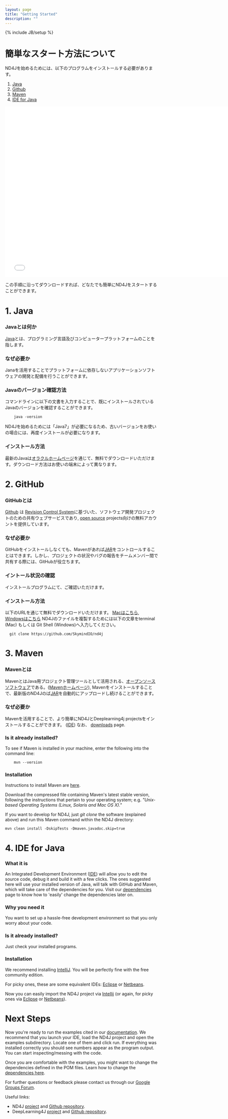 ```yaml
---
layout: page
title: "Getting Started"
description: ""
---
```

{% include JB/setup %}

# 簡単なスタート方法について

ND4Jを始めるためには、以下のプログラムをインストールする必要があります。

1. [Java](https://github.com/globalcaos/nd4j/blob/gh-pages/getstarted.md#1-java)
2. [Github](https://github.com/globalcaos/nd4j/blob/gh-pages/getstarted.md#2-github)
3. [Maven](https://github.com/globalcaos/nd4j/blob/gh-pages/getstarted.md#3-maven)
4. [IDE for Java](https://github.com/globalcaos/nd4j/blob/gh-pages/getstarted.md#4-ide-for-java)

<iframe width="750" height="560" src="//www.youtube.com/embed/D0TrW9ht2Qo" frameborder="0" allowfullscreen></iframe>

この手順に沿ってダウンロードすれば、どなたでも簡単にND4Jをスタートすることができます。

# 1. Java

### Javaとは何か
 [Java](http://ja.wikipedia.org/wiki/Java)とは、プログラミング言語及びコンピュータープラットフォームのことを指します。

### なぜ必要か
 Janaを活用することでプラットフォームに依存しないアプリケーションソフトウェアの開発と配備を行うことができます。

### Javaのバージョン確認方法
 コマンドラインに以下の文書を入力することで、既にインストールされているJavaのバージョンを確認することができます。

		java -version

 ND4Jを始めるためには「Java7」が必要になるため、古いバージョンをお使いの場合には、再度インストールが必要になります。

### インストール方法
 最新のJavaは[オラクルホームページ](https://java.com/ja/download/)を通じて、無料でダウンロードいただけます。ダウンロード方法はお使いの端末によって異なります。

# 2. GitHub

### GitHubとは
 [Github](http://en.wikipedia.org/wiki/GitHub) は [Revision Control System](http://ja.wikipedia.org/wiki/Revision_Control_System)に基づいた、ソフトウェア開発プロジェクトのための共有ウェブサービスであり, [open source](http://ja.wikipedia.org/wiki/オープンソース) projects向けの無料アカウントを提供しています。

### なぜ必要か
 GitHubをインストールしなくても、Mavenがあれば[JAR](http://ja.wikipedia.org/wiki/JAR_%28%E3%83%95%E3%82%A1%E3%82%A4%E3%83%AB%E3%83%95%E3%82%A9%E3%83%BC%E3%83%9E%E3%83%83%E3%83%88%29)をコントロールすることはできます。しかし、プロジェクトの状況やバグの報告をチームメンバー間で共有する際には、GitHubが役立ちます。

### イントール状況の確認
 インストールプログラムにて、ご確認いただけます。

### インストール方法
 以下のURLを通じて無料でダウンロードいただけます。
[Macはこちら](https://mac.github.com/), [Windowsはこちら](https://windows.github.com/)
ND4Jのファイルを複製するためには以下の文章をterminal (Mac) もしくは Git Shell (Windows)へ入力してください。

      git clone https://github.com/SkymindIO/nd4j

# 3. Maven

### Mavenとは
 MavenとはJava用プロジェクト管理ツールとして活用される、[オープンソースソフトウェア](http://ja.wikipedia.org/wiki/%E3%82%AA%E3%83%BC%E3%83%97%E3%83%B3%E3%82%BD%E3%83%BC%E3%82%B9%E3%82%BD%E3%83%95%E3%83%88%E3%82%A6%E3%82%A7%E3%82%A2)である。([Mavenホームページ](http://maven.apache.org/what-is-maven.html)), Mavenをインストールすることで、最新版のND4Jのば[JAR](http://ja.wikipedia.org/wiki/JAR_%28%E3%83%95%E3%82%A1%E3%82%A4%E3%83%AB%E3%83%95%E3%82%A9%E3%83%BC%E3%83%9E%E3%83%83%E3%83%88%29)を自動的にアップロードし続けることができます。

### なぜ必要か
 Mavenを活用することで、より簡単にND4JとDeeplearning4j projectsをインストールすることができます。	([IDE](https://github.com/globalcaos/nd4j/blob/gh-pages/getstarted.md#4-ide-for-java)) なお、 [downloads](http://nd4j.org/downloads.html) page.

### Is it already installed?
To see if Maven is installed in your machine, enter the following into the command line:

		mvn --version

### Installation
Instructions to install Maven are [here](https://maven.apache.org/download.cgi). 

Download the compressed file containing Maven's latest stable version, following the instructions that pertain to your operating system; e.g. *"Unix-based Operating Systems (Linux, Solaris and Mac OS X)."* 

If you want to develop for ND4J, just *git clone* the software (explained above) and run this Maven command within the ND4J directory:

    mvn clean install -DskipTests -Dmaven.javadoc.skip=true


# 4. IDE for Java

### What it is
An Integrated Development Environment ([IDE](http://encyclopedia.thefreedictionary.com/integrated+development+environment)) will allow you to edit the source code, debug it and build it with a few clicks. The ones suggested here will use your installed version of Java, will talk with GitHub and Maven, which will take care of the dependencies for you. Visit our [dependencies](http://nd4j.org/dependencies.html) page to know how to 'easily' change the dependencies later on.

### Why you need it
You want to set up a hassle-free development environment so that you only worry about your code.

### Is it already installed?
Just check your installed programs.

### Installation
We recommend installing [IntelliJ](https://www.jetbrains.com/idea/download/). You will be perfectly fine with the free community edition.

For picky ones, these are some equivalent IDEs: [Eclipse](http://books.sonatype.com/m2eclipse-book/reference/creating-sect-importing-projects.html) or [Netbeans](http://wiki.netbeans.org/MavenBestPractices).

Now you can easily import the ND4J project via [Intellij](http://stackoverflow.com/questions/1051640/correct-way-to-add-lib-jar-to-an-intellij-idea-project) (or again, for picky ones via [Eclipse](http://stackoverflow.com/questions/3280353/how-to-import-a-jar-in-eclipse) or [Netbeans](http://gpraveenkumar.wordpress.com/2009/06/17/abc-to-import-a-jar-file-in-netbeans-6-5/)).

# Next Steps

Now you're ready to run the examples cited in our [documentation](../elementwise.html). We recommend that you launch your IDE, load the ND4J project and open the examples subdirectory. Locate one of them and click run. If everything was installed correctly you should see numbers appear as the program output. You can start inspecting/messing with the code.

Once you are comfortable with the examples, you might want to change the dependencies defined in the POM files. Learn how to change the [dependencies here](http://nd4j.org/dependencies.html).

For further questions or feedback please contact us through our [Google Groups Forum](https://groups.google.com/forum/#!forum/nd4j).

Useful links:

* ND4J [project](http://nd4j.org/) and [Github repository](https://github.com/SkymindIO/nd4j).
* DeepLearning4J [project](http://deeplearning4j.org/) and [Github repository](https://github.com/SkymindIO/deeplearning4j).


